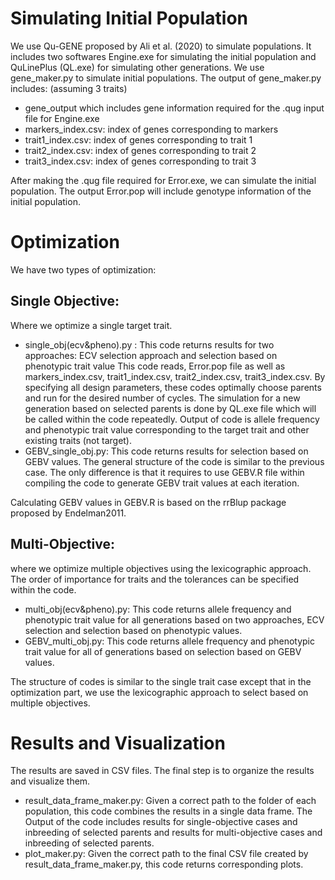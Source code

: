 # Simulating Initial Population
We use Qu-GENE proposed by Ali et al. (2020) to simulate populations. It includes two softwares Engine.exe for simulating the initial population and QuLinePlus (QL.exe) for simulating other generations. We use gene_maker.py to simulate initial populations. The output of gene_maker.py includes: (assuming 3 traits)
- gene_output which includes gene information required for the .qug input file for Engine.exe
- markers_index.csv: index of genes corresponding to markers
- trait1_index.csv: index of genes corresponding to trait 1
- trait2_index.csv: index of genes corresponding to trait 2
- trait3_index.csv: index of genes corresponding to trait 3

After making the .qug file required for Error.exe, we can simulate the initial population. The output Error.pop will include genotype information of the initial population.

# Optimization 
We have two types of optimization:

## Single Objective:
Where we optimize a single target trait.
- single_obj(ecv&pheno).py : This code returns results for two approaches: ECV selection approach and selection based on phenotypic trait value
This code reads, Error.pop file as well as markers_index.csv, trait1_index.csv, trait2_index.csv, trait3_index.csv.
By specifying all design parameters, these codes optimally choose parents and run for the desired number of cycles.
The simulation for a new generation based on selected parents is done by QL.exe file which will be called within the code repeatedly.
Output of code is allele frequency and phenotypic trait value corresponding to the target trait and other existing traits (not target).
- GEBV_single_obj.py: This code returns results for selection based on GEBV values. The general structure of the code is similar to the previous case. The only difference is that it requires to use GEBV.R file within compiling the code to generate GEBV trait values at each iteration.

Calculating GEBV values in GEBV.R is based on the rrBlup package proposed by Endelman2011.


## Multi-Objective:
where we optimize multiple objectives using the lexicographic approach. The order of importance for traits and the tolerances can be specified within the code.
- multi_obj(ecv&pheno).py: This code returns allele frequency and phenotypic trait value for all generations based on two approaches, ECV selection and selection based on phenotypic values.
- GEBV_multi_obj.py: This code returns allele frequency and phenotypic trait value for all of generations based on selection based on GEBV values.
 
The structure of codes is similar to the single trait case except that in the optimization part, we use the lexicographic approach to select based on multiple objectives.

# Results and Visualization
The results are saved in CSV files. The final step is to organize the results and visualize them.
- result_data_frame_maker.py: Given a correct path to the folder of each population, this code combines the results in a single data frame. The Output of the code includes results for single-objective cases and inbreeding of selected parents and results for multi-objective cases and inbreeding of selected parents.
- plot_maker.py: Given the correct path to the final CSV file created by result_data_frame_maker.py, this code returns corresponding plots.
